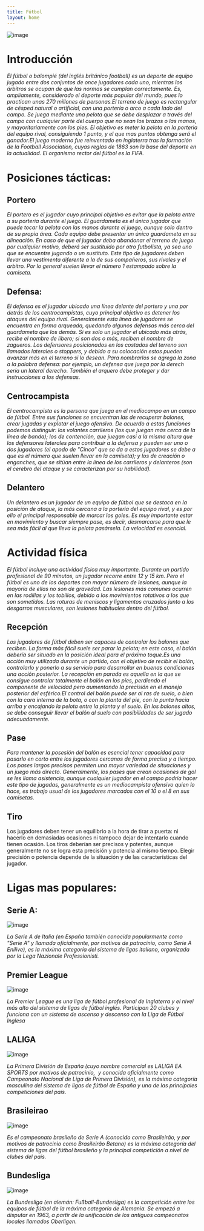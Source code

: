 ```yaml
---
title: Fútbol
layout: home
---
```


![image](https://github.com/user-attachments/assets/14920d7f-215e-492b-841f-ecd637f098b7)

# Introducción

*El fútbol​ o balompié​ (del inglés británico football) es un deporte de equipo jugado entre dos conjuntos de once jugadores cada uno, mientras los árbitros se ocupan de que las normas se cumplan correctamente. Es, ampliamente, considerado el deporte más popular del mundo, pues lo practican unas 270 millones de personas.El terreno de juego es rectangular de césped natural o artificial, con una portería o arco a cada lado del campo. Se juega mediante una pelota que se debe desplazar a través del campo con cualquier parte del cuerpo que no sean los brazos o las manos, y mayoritariamente con los pies. El objetivo es meter la pelota en la porteria del equipo rival, consiguiendo 1 punto, y el que mas puntos obtenga será el ganador.El juego moderno fue reinventado en Inglaterra tras la formación de la Football Association, cuyas reglas de 1863 son la base del deporte en la actualidad. El organismo rector del fútbol es la FIFA.*

# Posiciones tácticas:

## Portero
        
*El portero es el jugador cuyo principal objetivo es evitar que la pelota entre a su porteria durante el juego. El guardameta es el único jugador que puede tocar la pelota con las manos durante el juego, aunque solo dentro de su propia área. Cada equipo debe presentar un único guardameta en su alineación. En caso de que el jugador deba abandonar el terreno de juego por cualquier motivo, deberá ser sustituido por otro futbolista, ya sea uno que se encuentre jugando o un sustituto. Este tipo de jugadores deben llevar una vestimenta diferente a la de sus compañeros, sus rivales y el arbitro. Por lo general suelen llevar el número 1 estampado sobre la camiseta.*

## Defensa:
        
*El defensa es el jugador ubicado una línea delante del portero y una por detrás de los centrocampistas, cuyo principal objetivo es detener los ataques del equipo rival. Generalmente esta línea de jugadores se encuentra en forma arqueada, quedando algunos defensas más cerca del guardameta que los demás. Si es solo un jugador el ubicado más atrás, recibe el nombre de líbero; si son dos o más, reciben el nombre de zagueros. Los defensores posicionados en los costados del terreno son llamados laterales o stoppers, y debido a su colocación estos pueden avanzar más en el terreno si lo desean. Para nombrarlos se agrega la zona a la palabra defensa: por ejemplo, un defensa que juega por la derech sería un lateral derecho. También el arquero debe proteger y dar instrucciones a los defensas.*

## Centrocampista

 *El centrocampista es la persona que juega en el mediocampo en un campo de fútbol. Entre sus funciones se encuentran las de recuperar balones, crear jugadas y explotar el juego ofensivo. De acuerdo a estas funciones podemos distinguir: los volantes carrileros (los que juegan más cerca de la línea de banda); los de contención, que juegan casi a la misma altura que los defensores laterales para contribuir a la defensa y pueden ser uno o dos jugadores (el apodo de "Cinco" que se da a estos jugadores se debe a que es el número que suelen llevar en la camiseta); y los de creación o enganches, que se sitúan entre la línea de los carrileros y delanteros (son el cerebro del ataque y se caracterizan por su habilidad).*

## Delantero

 *Un delantero es un jugador de un equipo de fútbol que se destaca en la posición de ataque, la más cercana a la portería del equipo rival, y es por ello el principal responsable de marcar los goles. Es muy importante estar en movimiento y buscar siempre pase, es decir, desmarcarse para que le sea más fácil al que lleva la pelota pasársela. La velocidad es esencial.*

# Actividad física

*El fútbol incluye una actividad física muy importante. Durante un partido profesional de 90 minutos, un jugador recorre entre 12 y 15 km. Pero el fútbol es uno de los deportes con mayor número de lesiones, aunque la mayoría de ellas no son de gravedad. Las lesiones más comunes ocurren en las rodillas y los tobillos, debido a los movimientos rotativos a los que son sometidos. Las roturas de meniscos y ligamentos cruzados junto a los desgarros musculares, son lesiones habituales dentro del fútbol.* 

## Recepción

*Los jugadores de fútbol deben ser capaces de controlar los balones que reciben. La forma más fácil suele ser parar la pelota; en este caso, el balón debería ser situado en la posición ideal para el próximo toque.Es una acción muy utilizada durante un partido, con el objetivo de recibir el balón, controlarlo y ponerlo a su servicio para desarrollar en buenas condiciones una acción posterior. La recepción en parada es aquella en la que se consigue controlar totalmente el balón en los pies, perdiendo el componente de velocidad pero aumentando la precisión en el manejo posterior del esférico.El control del balón puede ser al ras de suelo, o bien con la cara interna de la bota, o con la planta del pie, con la punta hacia arriba y encajando la pelota entre la planta y el suelo. En los balones altos, se debe conseguir llevar el balón al suelo con posibilidades de ser jugado adecuadamente.*

## Pase

*Para mantener la posesión del balón es esencial tener capacidad para pasarlo en corto entre los jugadores cercanos de forma precisa y a tiempo. Los pases largos precisos permiten una mayor variedad de situaciones y un juego más directo. Generalmente, los pases que crean ocasiones de gol se les llama asistencia, aunque cualquier jugador en el campo podría hacer este tipo de jugadas, generalmente es un mediocampista ofensivo quien lo hace, es trabajo usual de los jugadores marcados con el 10 o el 8 en sus camisetas.*

## Tiro

Los jugadores deben tener un equilibrio a la hora de tirar a puerta: ni hacerlo en demasiadas ocasiones ni tampoco dejar de intentarlo cuando tienen ocasión. Los tiros deberían ser precisos y potentes, aunque generalmente no se logra esta precisión y potencia al mismo tiempo. Elegir precisión o potencia depende de la situación y de las características del jugador.

# Ligas mas populares:

## Serie A:

![image](https://github.com/user-attachments/assets/5b5ba829-d951-42db-b545-abebdb15f3e5)


*La Serie A de Italia (en España también conocida popularmente como "Serie A" y llamada oficialmente, por motivos de patrocinio, como Serie A Enilive), es la máxima categoría del sistema de ligas italiano, organizada por la Lega Nazionale Professionisti.*

## Premier League

![image](https://github.com/user-attachments/assets/7ba8960f-b9db-4db6-972e-ab4c638c6680)


*La Premier League es una liga de fútbol profesional de Inglaterra y el nivel más alto del sistema de ligas de fútbol inglés. Participan 20 clubes y funciona con un sistema de ascenso y descenso con la Liga de Fútbol Inglesa* 

## LALIGA

![image](https://github.com/user-attachments/assets/e6c94478-a2a7-4107-bf4b-b2b534c88022)


*La Primera División de España (cuyo nombre comercial es LALIGA EA SPORTS por motivos de patrocinio, ​​​ y conocida oficialmente como Campeonato Nacional de Liga de Primera División), es la máxima categoría masculina del sistema de ligas de fútbol de España y una de las principales competiciones del país.*

## Brasileirao

![image](https://github.com/user-attachments/assets/02f7e284-8aac-47e2-8397-3dd06b1bb20b)


*Es el campeonato brasileño de Serie A (conocido como Brasileirão, y por motivos de patrocinio como Brasileirão Betano) es la máxima categoría del sistema de ligas del fútbol brasileño y la principal competición a nivel de clubes del país.*

## Bundesliga

![image](https://github.com/user-attachments/assets/fc1efee1-e8d0-46a2-bde7-9d4dfffaf68f)


*La Bundesliga (en alemán: Fußball-Bundesliga) es la competición entre los equipos de fútbol de la máxima categoría de Alemania. Se empezó a disputar en 1963, a partir de la unificación de los antiguos campeonatos locales llamados Oberligen.*




